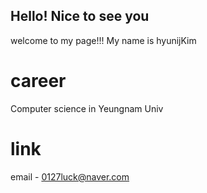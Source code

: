 ## Hello! Nice to see you
welcome to my page!!!
My name is hyunijKim

# career
Computer science in Yeungnam Univ

# link
email - 0127luck@naver.com
